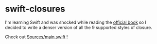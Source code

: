 # swift-closures

I'm learning Swift and was shocked while reading
the [official book](https://docs.swift.org/swift-book/documentation/the-swift-programming-language/closures/)
so I decided to write a denser version of all the 9 supported styles of closure.

Check out [Sources/main.swift](Sources/main.swift) !
